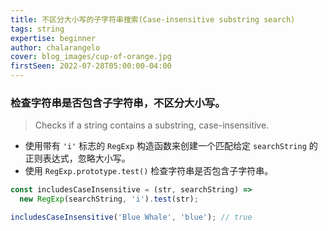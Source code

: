 ```yaml
---
title: 不区分大小写的子字符串搜索(Case-insensitive substring search)
tags: string
expertise: beginner
author: chalarangelo
cover: blog_images/cup-of-orange.jpg
firstSeen: 2022-07-28T05:00:00-04:00
---
```


### 检查字符串是否包含子字符串，不区分大小写。
> Checks if a string contains a substring, case-insensitive.

- 使用带有 `'i'` 标志的 `RegExp` 构造函数来创建一个匹配给定 `searchString` 的正则表达式，忽略大小写。
- 使用 `RegExp.prototype.test()` 检查字符串是否包含子字符串。

```js
const includesCaseInsensitive = (str, searchString) =>
  new RegExp(searchString, 'i').test(str);
```

```js
includesCaseInsensitive('Blue Whale', 'blue'); // true
```
